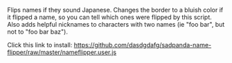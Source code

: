 Flips names if they sound Japanese.  Changes the border to a bluish color if it flipped a name, so you can tell which ones were flipped by this script.
Also adds helpful nicknames to characters with two names (ie "foo bar", but not to "foo bar baz").

Click this link to install: https://github.com/dasdgdafg/sadpanda-name-flipper/raw/master/nameflipper.user.js
